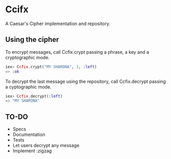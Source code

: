 # Ccifx

A Caesar's Cipher implementation and repository.

## Using the cipher

To encrypt messages, call Ccfix.crypt passing a phrase, a key and a cryptographic mode.

```elixir
iex> Ccfix.crypt("MY SHARONA", 3, :left)
=> :ok
```
To decrypt the last message using the repository, call Ccfix.decrypt passing a cyptographic mode.

```elixir
iex> Ccfix.decrypt(:left)
=> "MY SHARONA"
```
## TO-DO
- Specs
- Documentation
- Tests
- Let users decrypt any message
- Implement :zigzag
